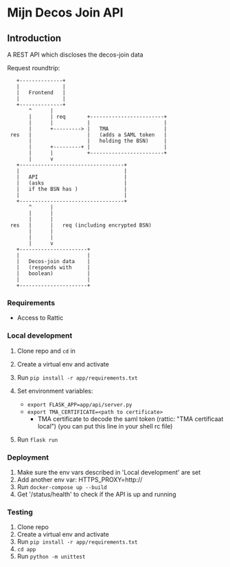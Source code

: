 # Mijn Decos Join API

## Introduction

A REST API which discloses the decos-join data

Request roundtrip:

       +--------------+
       |              |
       |   Frontend   |
       |              |
       +--------------+
           ^      |
           |      | req       +------------------------+
           |      |           |                        |
           |      +---------> |   TMA                  |
     res   |                  |   (adds a SAML token   |
           |                  |   holding the BSN)     |
           |      +---------+ |                        |
           |      |           +------------------------+
           |      v
       +----------------------------------+
       |                                  |
       |   API                            |
       |   (asks                          |
       |   if the BSN has )               |
       |                                  |
       +----------------------------------+
           ^      |
           |      |
           |      |
     res   |      |   req (including encrypted BSN)
           |      |
           |      |
           |      v
       +----------------------+
       |                      |
       |   Decos-join data    |
       |   (responds with     |
       |   boolean)           |
       |                      |
       +----------------------+

### Requirements

- Access to Rattic

### Local development

1. Clone repo and `cd` in
2. Create a virtual env and activate
3. Run `pip install -r app/requirements.txt`
4. Set environment variables:
   - `export FLASK_APP=app/api/server.py`
   - `export TMA_CERTIFICATE=<path to certificate>`
      - TMA certificate to decode the saml token (rattic: "TMA certificaat local")
        (you can put this line in your shell rc file)
    
5. Run `flask run`

### Deployment

1. Make sure the env vars described in 'Local development' are set
2. Add another env var: HTTPS_PROXY=http://<ask someone>
3. Run `docker-compose up --build`
4. Get '/status/health' to check if the API is up and running

### Testing

1. Clone repo
2. Create a virtual env and activate
3. Run `pip install -r app/requirements.txt`
4. `cd app`
5. Run `python -m unittest`
